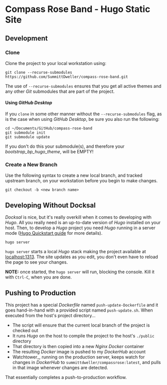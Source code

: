# Compass Rose Band - Hugo Static Site


## Development

### Clone
Clone the project to your local workstation using:
```
git clone --recurse-submodules https://github.com/SummittDweller/compass-rose-band.git
```

The use of `--recurse-submodules` ensures that you get all active themes and any other _Git_ submodules that are part of the project.

#### Using _GitHub Desktop_
If you `clone` in some other manner without the `--recurse-submodules` flag, as is the case when using _GitHub Desktop_, be sure you also run the following:

```
cd ~/Documents/GitHub/compass-rose-band
git submodule init
git submodule update
```

If you don't do this your submodule(s), and therefore your _bootstrap\_bp\_hugo\_theme_, will be EMPTY!

### Create a New Branch
Use the following syntax to create a new local branch, and tracked upstream branch, on your workstation before you begin to make changes.
```
git checkout -b <new branch name>
```

## Developing Without Docksal
_Docksal_ is nice, but it's really overkill when it comes to developing with _Hugo_.  All you really need is an up-to-date version of _Hugo_ installed on your host.  Then, to develop a _Hugo_ project you need _Hugo_ running in a server mode ([Hugo Quickstart guide](https://gohugo.io/getting-started/quick-start/) for more details).

```
hugo server
```

`hugo server` starts a local _Hugo_ stack making the project available at [localhost:1313](http://localhost:1313).
The site updates as you edit, you don't even have to reload the page to see your changes.

**NOTE:** once started, the `hugo server` will run, blocking the console. Kill it with `Ctrl-C`, when you are done.

## Pushing to Production
This project has a special _Dockerfile_ named `push-update-Dockerfile` and it goes hand-in-hand with a provided script named `push-update.sh`.  When executed from the host's project directory...

  - The script will ensure that the current local branch of the project is checked out
  - It runs _Hugo_ on the host to compile the project to the host's `./public` directory
  - That directory is then copied into a new _Nginx_ _Docker_ container 
  - The resulting _Docker_ image is pushed to my _DockerHub_ account
  - Watchtower_, running on the production server, keeps watch for changes in _DockerHub_ to `summittdweller/compassrose:latest`, and pulls in that image whenever changes are detected.  
  
That essentially completes a push-to-production workflow.
